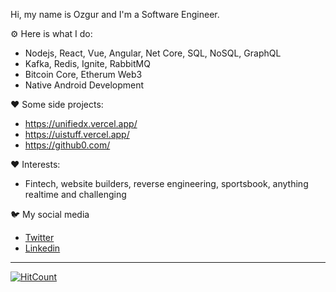 Hi, my name is Ozgur and I'm a Software Engineer.

⚙️ Here is what I do:

* Nodejs, React, Vue, Angular, Net Core, SQL, NoSQL, GraphQL
* Kafka, Redis, Ignite, RabbitMQ
* Bitcoin Core, Etherum Web3
* Native Android Development

❤️ Some side projects:
* https://unifiedx.vercel.app/
* https://uistuff.vercel.app/
* https://github0.com/

❤️ Interests:
* Fintech, website builders, reverse engineering, sportsbook, anything realtime and challenging

🐦 My social media
* [Twitter](https://twitter.com/ozgurrgul)
* [Linkedin](https://www.linkedin.com/in/ozgurgul35/)

---

[![HitCount](http://hits.dwyl.com/ozgurrgul/ozgurrgul.svg)](http://hits.dwyl.com/ozgurrgul/ozgurrgul)
